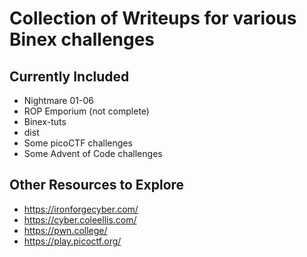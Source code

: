 # Collection of Writeups for various Binex challenges
## Currently Included
* Nightmare 01-06
* ROP Emporium (not complete)
* Binex-tuts
* dist
* Some picoCTF challenges
* Some Advent of Code challenges
## Other Resources to Explore
* https://ironforgecyber.com/
* https://cyber.coleellis.com/
* https://pwn.college/
* https://play.picoctf.org/
